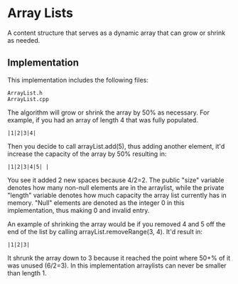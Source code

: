 # Array Lists
A content structure that serves as a dynamic array that can grow or shrink as needed.

## Implementation
This implementation includes the following files:
```
ArrayList.h
ArrayList.cpp
```
The algorithm will grow or shrink the array by 50% as necessary. For example, if you had an array of length 4 that was fully populated.
```
|1|2|3|4|
```
Then you decide to call arrayList.add(5), thus adding another element, it'd increase the capacity of the array by 50% resulting in:
```
|1|2|3|4|5| |
```
You see it added 2 new spaces because 4/2=2. The public "size" variable denotes how many non-null elements are in the arraylist, while the private "length" variable denotes how much capacity the array list currently has in memory. "Null" elements are denoted as the integer 0 in this implementation, thus making 0 and invalid entry.

An example of shrinking the array would be if you removed 4 and 5 off the end of the list by calling arrayList.removeRange(3, 4). It'd result in:
```
|1|2|3|
```
It shrunk the array down to 3 because it reached the point where 50+% of it was unused (6/2=3). In this implementation arraylists can never be smaller than length 1.
